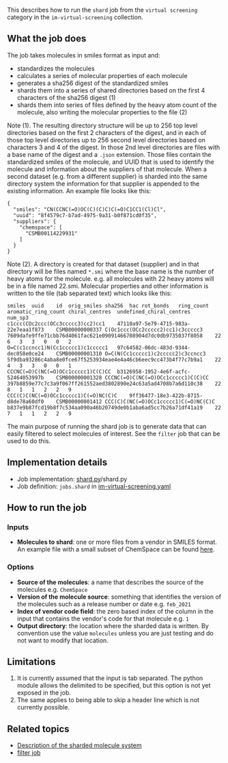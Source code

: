 This describes how to run the `shard` job from the `virtual screening` category in the `im-virtual-screening` collection.

## What the job does

The job takes molecules in smiles format as input and:
* standardizes the molecules
* calculates a series of molecular properties of each molecule
* generates a sha256 digest of the standardized smiles
* shards them into a series of shared directories based on the first 4 characters of the sha256 digest (1)
* shards them into series of files defined by the heavy atom count of the molecule, also writing the molecular properties to the file (2)

Note (1).  The resulting directory structure will be up to 256 top level directories based on the first 2 characters of the digest, and in each of those top level directories up to 256 second level directories based on characters 3 and 4 of the digest. In those 2nd level directories are files with a base name of the digest  and a `.json` extension. Those files contain the standardized smiles of the molecule, and UUID that is used to identify the molecule and information about the suppliers of that molecule. When a second dataset (e.g. from a different supplier) is sharded into the same directory system the information for that supplier is appended to the existing information.  An example file looks like this:
```
{
  "smiles": "CN(CCNC(=O)OC(C)(C)C)C(=O)C1CC1(Cl)Cl",
  "uuid": "8f4579c7-b7ad-4975-9a31-b0f871cd0f35",
  "suppliers": {
    "chemspace": [
      "CSMB00114229931"
    ]
  }
}
```

Note (2). A directory is created for that dataset (supplier) and in that directory will be files named `*.smi` where the base name is the number of heavy atoms for the molecule. e.g. all molecules with 22 heavy atoms will be in a  file named 22.smi. Molecular properties and other information is written to the tile (tab separated text) which looks like this:
```
smiles	uuid	id	orig_smiles	sha256	hac	rot_bonds	ring_count	aromatic_ring_count	chiral_centres	undefined_chiral_centres	num_sp3
c1ccc(COc2ccc(OCc3ccccc3)cc2)cc1	47110a97-5e79-4715-983a-22e7eaa1f873	CSMB00000000337	C(Oc1ccc(OCc2ccccc2)cc1)c3ccccc3	7609dafe9ffe71cbb76d4061fac621e09091466708904d7dc0db9735037f8058	22	6	3	3	0	0	2
O=C(c1ccncc1)N(Cc1ccccc1)c1ccccc1	97c64582-06dc-483d-9344-dec058e0ce24	CSMB00000001310	O=C(N(Cc1ccccc1)c2ccccc2)c3ccncc3	5f9dba93286c4aba8e0fce67f5253934eae4e4a46cb6eec9cc473b4f77c7b9a1	22	4	3	3	0	0	1
CCCNC(=O)C(NC(=O)OCc1ccccc1)C(C)CC	b3126958-1952-4e6f-acfc-52464053997b	CSMB00000001328	CCCNC(=O)C(NC(=O)OCc1ccccc1)C(C)CC	397b8859e77c7c3a9f067ff261552aed3802890e24c63a5ad4708b7a6d110c38	22	8	1	1	2	2	9
CCC(C)C(NC(=O)OCc1ccccc1)C(=O)NC(C)C	9ff36477-18e3-422b-8715-d8de78a60df0	CSMB00000001412	CCC(C)C(NC(=O)OCc1ccccc1)C(=O)NC(C)C	b837e9b87fcd19b8f7c534aa090a46b20749de0b1aba6ad5cc7b26a71df41a19	22	7	1	1	2	2	9
```

The main purpose of running the shard job is to generate data that can easily filtered to select molecules of interest. See the `filter` job that can be used to do this.

## Implementation details

* Job implementation: [shard.py]()/shard.py
* Job definition: `jobs.shard` in [im-virtual-screening.yaml](/data-manager/im-virtual-screening.yaml)

## How to run the job

### Inputs
* **Molecules to shard**: one or more files from a vendor in SMILES format. An example file with a small subset of ChemSpace can be found [here](https://github.com/InformaticsMatters/virtual-screening/blob/main/data/100000.smi).

### Options
* **Source of the molecules**: a name that describes the source of the molecules e.g. `ChemSpace`
* **Version of the molecule source**: something that identifies the version of the molecules such as a release number or date e.g.  `feb_2021`
* **Index of vendor code field**: the zero based index of the column in the input that contains the vendor's code for that molecule e.g. `1`
* **Output directory**: the location where the sharded data is written. By convention use the value `molecules` unless you are just testing and do not want to modify that location.

## Limitations
1. It is currently assumed that the input is tab separated. The python module allows the delimited to be specified, but this option is not yet exposed in the job.
2. The same applies to being able to skip a header line which is not currently possible.

## Related topics

* [Description of the sharded molecule system](https://discourse.squonk.it/t/the-sharded-molecule-system/88)
* [filter job](filter.md)